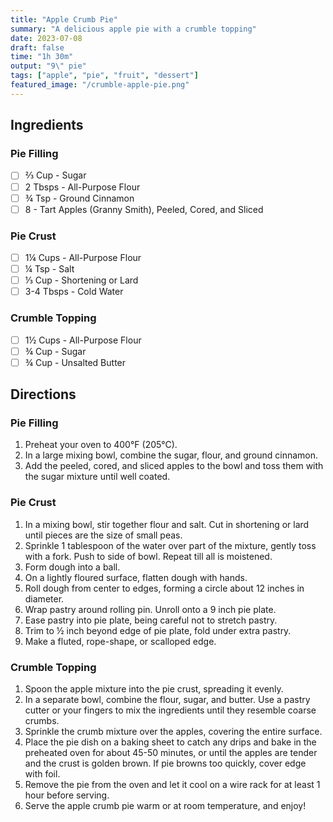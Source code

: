 ```yaml
---
title: "Apple Crumb Pie"
summary: "A delicious apple pie with a crumble topping"
date: 2023-07-08
draft: false
time: "1h 30m"
output: "9\" pie"
tags: ["apple", "pie", "fruit", "dessert"]
featured_image: "/crumble-apple-pie.png"
---
```


## Ingredients

### Pie Filling

- [ ] ⅔ Cup - Sugar
- [ ] 2 Tbsps - All-Purpose Flour
- [ ] ¾ Tsp - Ground Cinnamon
- [ ] 8 - Tart Apples (Granny Smith), Peeled, Cored, and Sliced

### Pie Crust

- [ ] 1¼ Cups - All-Purpose Flour
- [ ] ¼ Tsp - Salt
- [ ] ⅓ Cup - Shortening or Lard
- [ ] 3-4 Tbsps - Cold Water

### Crumble Topping

- [ ] 1½ Cups - All-Purpose Flour
- [ ] ¾ Cup - Sugar
- [ ] ¾ Cup - Unsalted Butter

## Directions

### Pie Filling

1. Preheat your oven to 400°F (205°C).
2. In a large mixing bowl, combine the sugar, flour, and ground cinnamon.
3. Add the peeled, cored, and sliced apples to the bowl and toss them with the sugar mixture until well coated.

### Pie Crust

1. In a mixing bowl, stir together flour and salt. Cut in shortening or lard until pieces are the size of small peas.
2. Sprinkle 1 tablespoon of the water over part of the mixture, gently toss with a fork. Push to side of bowl. Repeat till all is moistened.
3. Form dough into a ball.
4. On a lightly floured surface, flatten dough with hands.
5. Roll dough from center to edges, forming a circle about 12 inches in diameter.
6. Wrap pastry around rolling pin. Unroll onto a 9 inch pie plate.
7. Ease pastry into pie plate, being careful not to stretch pastry.
8. Trim to ½ inch beyond edge of pie plate, fold under extra pastry.
9. Make a fluted, rope-shape, or scalloped edge.

### Crumble Topping

1. Spoon the apple mixture into the pie crust, spreading it evenly.
2. In a separate bowl, combine the flour, sugar, and butter. Use a pastry cutter or your fingers to mix the ingredients until they resemble coarse crumbs.
3. Sprinkle the crumb mixture over the apples, covering the entire surface.
4. Place the pie dish on a baking sheet to catch any drips and bake in the preheated oven for about 45-50 minutes, or until the apples are tender and the crust is golden brown. If pie browns too quickly, cover edge with foil.
5. Remove the pie from the oven and let it cool on a wire rack for at least 1 hour before serving.
6. Serve the apple crumb pie warm or at room temperature, and enjoy!
